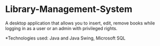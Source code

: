 # Library-Management-System
A desktop application that allows you to insert, edit, remove books while logging in as a user or an admin with privileged rights.


*Technologies used: Java and Java Swing, Microsoft SQL

